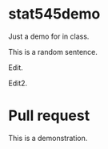 # stat545demo
Just a demo for in class.

This is a random sentence.

Edit.

Edit2.

# Pull request

This is a demonstration.